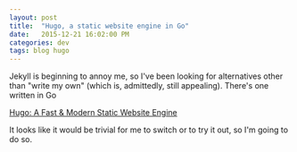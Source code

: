 ```yaml
---
layout: post
title:  "Hugo, a static website engine in Go"
date:   2015-12-21 16:02:00 PM
categories: dev
tags: blog hugo
---
```


Jekyll is beginning to annoy me, so I've been looking for alternatives other than "write my own"
(which is, admittedly, still appealing). There's one written in Go

[Hugo: A Fast & Modern Static Website Engine](https://gohugo.io/)

It looks like it would be trivial for me to switch or to try it out, so I'm going to do so.
